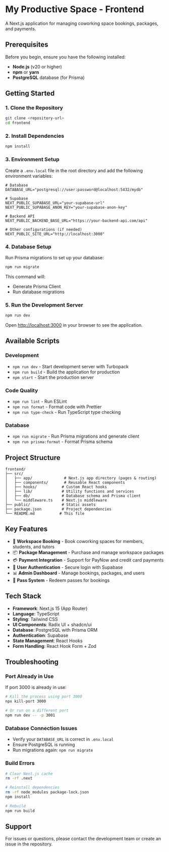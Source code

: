 # My Productive Space - Frontend

A Next.js application for managing coworking space bookings, packages, and payments.

## Prerequisites

Before you begin, ensure you have the following installed:
- **Node.js** (v20 or higher)
- **npm** or **yarn**
- **PostgreSQL** database (for Prisma)

## Getting Started

### 1. Clone the Repository

```bash
git clone <repository-url>
cd frontend
```

### 2. Install Dependencies

```bash
npm install
```

### 3. Environment Setup

Create a `.env.local` file in the root directory and add the following environment variables:

```env
# Database
DATABASE_URL="postgresql://user:password@localhost:5432/mydb"

# Supabase
NEXT_PUBLIC_SUPABASE_URL="your-supabase-url"
NEXT_PUBLIC_SUPABASE_ANON_KEY="your-supabase-anon-key"

# Backend API
NEXT_PUBLIC_BACKEND_BASE_URL="https://your-backend-api.com/api"

# Other configurations (if needed)
NEXT_PUBLIC_SITE_URL="http://localhost:3000"
```

### 4. Database Setup

Run Prisma migrations to set up your database:

```bash
npm run migrate
```

This command will:
- Generate Prisma Client
- Run database migrations

### 5. Run the Development Server

```bash
npm run dev
```

Open [http://localhost:3000](http://localhost:3000) in your browser to see the application.

## Available Scripts

### Development
- `npm run dev` - Start development server with Turbopack
- `npm run build` - Build the application for production
- `npm start` - Start the production server

### Code Quality
- `npm run lint` - Run ESLint
- `npm run format` - Format code with Prettier
- `npm run type-check` - Run TypeScript type checking

### Database
- `npm run migrate` - Run Prisma migrations and generate client
- `npm run prisma:format` - Format Prisma schema

## Project Structure

```
frontend/
├── src/
│   ├── app/              # Next.js app directory (pages & routing)
│   ├── components/       # Reusable React components
│   ├── hooks/           # Custom React hooks
│   ├── lib/             # Utility functions and services
│   ├── db/              # Database schema and Prisma client
│   └── middleware.ts    # Next.js middleware
├── public/              # Static assets
├── package.json         # Project dependencies
└── README.md           # This file
```

## Key Features

- 🏢 **Workspace Booking** - Book coworking spaces for members, students, and tutors
- 📦 **Package Management** - Purchase and manage workspace packages
- 💳 **Payment Integration** - Support for PayNow and credit card payments
- 👤 **User Authentication** - Secure login with Supabase
- 📊 **Admin Dashboard** - Manage bookings, packages, and users
- 🎫 **Pass System** - Redeem passes for bookings

## Tech Stack

- **Framework**: Next.js 15 (App Router)
- **Language**: TypeScript
- **Styling**: Tailwind CSS
- **UI Components**: Radix UI + shadcn/ui
- **Database**: PostgreSQL with Prisma ORM
- **Authentication**: Supabase
- **State Management**: React Hooks
- **Form Handling**: React Hook Form + Zod

## Troubleshooting

### Port Already in Use

If port 3000 is already in use:

```bash
# Kill the process using port 3000
npx kill-port 3000

# Or run on a different port
npm run dev -- -p 3001
```

### Database Connection Issues

- Verify your `DATABASE_URL` is correct in `.env.local`
- Ensure PostgreSQL is running
- Run migrations again: `npm run migrate`

### Build Errors

```bash
# Clear Next.js cache
rm -rf .next

# Reinstall dependencies
rm -rf node_modules package-lock.json
npm install

# Rebuild
npm run build
```

## Support

For issues or questions, please contact the development team or create an issue in the repository.

